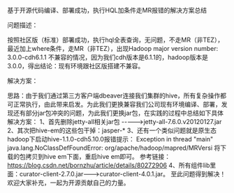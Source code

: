 基于开源代码编译、部署成功，执行HQL加条件走MR报错的解决方案总结 

问题描述：

按照社区版（标准）部署成功，执行hql全表查询，无问题，不走MR（非TEZ），最近加上where条件，走MR（非TEZ），出现Hadoop major version number: 3.0.0-cdh6.1.1 不兼容的情况，因为我们cdh版本是6.1.1的，hadoop版本是3.0.0，得出结论：现有环境跟社区版搭建不兼容。

解决方案：

思路：由于我们通过第三方客户端dbeaver连接我们集群的hive，所有复杂操作都可正常执行，由此带来启发。为此我们更换兼容我们公司现有环境编译、部署，发现还有部分jar包冲突的问题，为此我们更换jar包，在实践的过程中总结如下具体解决方案：
1、首先删除jetty-all相关jar包 ----->jetty-all-7.6.0.v20120127.jar
2、其次把hive-em的这些包干掉：jasper-*
3、还有一个类似问题就是原生态hadoop下启动hive-1.1.0-cdh5.10.0报错提示：
Exception in thread "main" java.lang.NoClassDefFoundError: org/apache/hadoop/mapred/MRVersi
将下载的包拷贝到hive em下面，重启hive em即可。
参考链接：https://blog.csdn.net/bornzhu/article/details/80272906
4、所有组件lib里面：curator-client-2.7.0.jar--->curator-client-4.0.1.jar。
至此问题得到解决！
欢迎大家补充，一起为开源贡献自己的力量。

